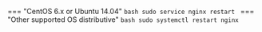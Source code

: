 === "CentOS 6.x or Ubuntu 14.04"
    ```bash
    sudo service nginx restart
    ```
=== "Other supported OS distributive"
    ```bash
    sudo systemctl restart nginx
    ```
